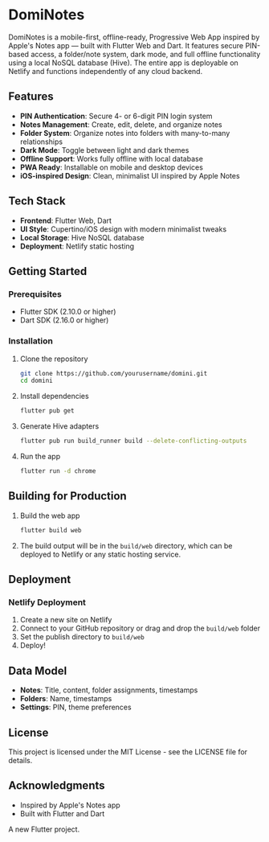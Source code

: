# DomiNotes

DomiNotes is a mobile-first, offline-ready, Progressive Web App inspired by Apple's Notes app — built with Flutter Web and Dart. It features secure PIN-based access, a folder/note system, dark mode, and full offline functionality using a local NoSQL database (Hive). The entire app is deployable on Netlify and functions independently of any cloud backend.

## Features

- **PIN Authentication**: Secure 4- or 6-digit PIN login system
- **Notes Management**: Create, edit, delete, and organize notes
- **Folder System**: Organize notes into folders with many-to-many relationships
- **Dark Mode**: Toggle between light and dark themes
- **Offline Support**: Works fully offline with local database
- **PWA Ready**: Installable on mobile and desktop devices
- **iOS-inspired Design**: Clean, minimalist UI inspired by Apple Notes

## Tech Stack

- **Frontend**: Flutter Web, Dart
- **UI Style**: Cupertino/iOS design with modern minimalist tweaks
- **Local Storage**: Hive NoSQL database
- **Deployment**: Netlify static hosting

## Getting Started

### Prerequisites

- Flutter SDK (2.10.0 or higher)
- Dart SDK (2.16.0 or higher)

### Installation

1. Clone the repository
   ```bash
   git clone https://github.com/yourusername/domini.git
   cd domini
   ```

2. Install dependencies
   ```bash
   flutter pub get
   ```

3. Generate Hive adapters
   ```bash
   flutter pub run build_runner build --delete-conflicting-outputs
   ```

4. Run the app
   ```bash
   flutter run -d chrome
   ```

## Building for Production

1. Build the web app
   ```bash
   flutter build web
   ```

2. The build output will be in the `build/web` directory, which can be deployed to Netlify or any static hosting service.

## Deployment

### Netlify Deployment

1. Create a new site on Netlify
2. Connect to your GitHub repository or drag and drop the `build/web` folder
3. Set the publish directory to `build/web`
4. Deploy!

## Data Model

- **Notes**: Title, content, folder assignments, timestamps
- **Folders**: Name, timestamps
- **Settings**: PIN, theme preferences

## License

This project is licensed under the MIT License - see the LICENSE file for details.

## Acknowledgments

- Inspired by Apple's Notes app
- Built with Flutter and Dart

A new Flutter project.
